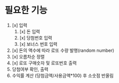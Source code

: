 # 필요한 기능

1. [x] 입력
   1. [x] 돈 입력
   2. [x] 당첨번호 입력
   3. [x] 보너스 번호 입력
2. [x] 돈의 액수에 따라 로또 수량 발행(random number)
3. [x] 오름차순 정렬
4. [x] 로또 구매숫자 및 로또번호 출력
5. 당첨여부 확인, 출력
6. 수익률 계산 (당첨금액/사용금액\*100) 후 소숫점 반올림
